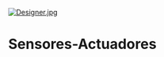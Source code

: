 
[![Designer.jpg](https://i.postimg.cc/7ZqyjNRf/Designer.jpg)](https://postimg.cc/ykp5Z0sH)     

# Sensores-Actuadores
